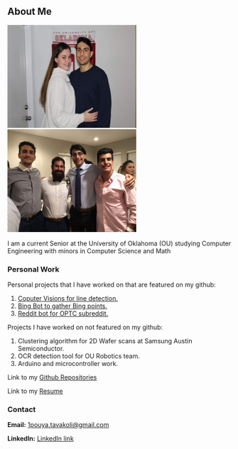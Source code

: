 ## About Me
<p float="left">
  <img src="Images/IMG-20190314-WA0003.jpg" width="290" height="232" />
  <img src="/Images/Snapchat-333778202.jpg" width="290" height="232" /> 
</p>


I am a current Senior at the University of Oklahoma (OU) studying Computer Engineering with minors in Computer Science and Math


### Personal Work
Personal projects that I have worked on that are featured on my github:

1. [Coputer Visions for line detection.](https://github.com/PouyaT/map_projection)
2. [Bing Bot to gather Bing points.](https://github.com/PouyaT/BingBot)
3. [Reddit bot for OPTC subreddit.](https://github.com/PouyaT/OPTC-reddit-bot)

Projects I have worked on not featured on my github:
1. Clustering algorithm for 2D Wafer scans at Samsung Austin Semiconductor.
2. OCR detection tool for OU Robotics team.
3. Arduino and microcontroller work.

Link to my [Github Repositories](https://github.com/PouyaT)

Link to my <a href="https://github.com/PouyaT/PouyaT.github.io/blob/master/Resume.pdf" target="_blank">Resume</a>

### Contact

**Email:** 1pouya.tavakoli@gmail.com

**LinkedIn:** [LinkedIn link](https://www.linkedin.com/in/pouya-tavakoli-33726a14b/)


